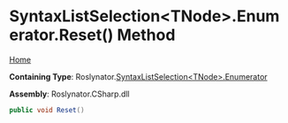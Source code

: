 # SyntaxListSelection\<TNode>\.Enumerator\.Reset\(\) Method

[Home](../../../../README.md)

**Containing Type**: Roslynator\.[SyntaxListSelection\<TNode>.Enumerator](../README.md)

**Assembly**: Roslynator\.CSharp\.dll

```csharp
public void Reset()
```

